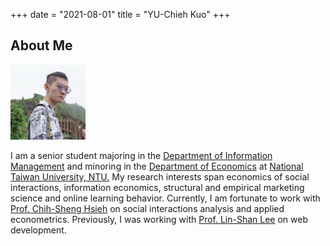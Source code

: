 
+++
date = "2021-08-01"
title = "YU-Chieh Kuo"
+++


## About Me

<img src = "/photo.jpg" width = "120" figure class = "avatar" />
<!--
{{< figure class="avatar" src="/photo.jpg" alt="photo">}}
-->

<!--<div style='text-align: justify; font-size: 16pt;'> -->
I am a senior student majoring in the [Department of Information Management](https://management.ntu.edu.tw/en/IM)
and minoring in the [Department of Economics](https://econ.ntu.edu.tw/?locale=en) 
at [National Taiwan University, NTU.](https://www.ntu.edu.tw/english/)
My research interests span economics of social interactions, 
information economics, structural and empirical marketing science and online learning behavior.
Currently, I am fortunate to work with [Prof. Chih-Sheng Hsieh](https://sites.google.com/site/chihshenghsieh/) 
on social interactions analysis and applied econometrics.
Previously, I was working with [Prof. Lin-Shan Lee](https://www.ee.ntu.edu.tw/profile1.php?teacher_id=901017)
on web development.
